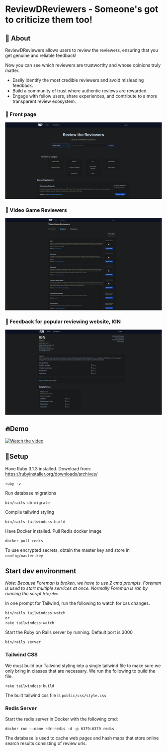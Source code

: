 # ReviewDReviewers - Someone's got to criticize them too!

## 🚀 About

ReviewDReviewers allows users to review the reviewers, ensuring that you get genuine and reliable feedback!

Now you can see which reviewers are trustworthy and whose opinions truly matter.

- Easily identify the most credible reviewers and avoid misleading feedback.
- Build a community of trust where authentic reviews are rewarded.
- Engage with fellow users, share experiences, and contribute to a more transparent review ecosystem.

### 📸 Front page

![rdr webapp](./screenshot1.png)

### 📸 Video Game Reviewers

![rdr webapp2](./screenshot2.png)

### 📸 Feedback for popular reviewing website, IGN

![rdr webapp3](./screenshot3.png)

## 🔥Demo

[![Watch the video](https://img.youtube.com/vi/Fq5W8dxCKzA/maxresdefault.jpg)](https://youtu.be/Fq5W8dxCKzA)

## 📝Setup

Have Ruby 3.1.3 installed. Download from: https://rubyinstaller.org/downloads/archives/

```
ruby -v
```

Run database migrations

```
bin/rails db:migrate
```

Compile tailwind styling

```
bin/rails tailwindcss:build
```

Have Docker installed. Pull Redis docker image

```
docker pull redis
```

To use encrypted secrets, obtain the master key and store in `config/master.key`

## Start dev environment

_Note: Because Foreman is broken, we have to use 2 cmd prompts. Foreman is used to start multiple services at once. Normally Foreman is ran by running the script `bin/dev`_

In one prompt for Tailwind, run the following to watch for css changes.

```
bin/rails tailwindcss:watch
or
rake tailwindcss:watch
```

Start the Ruby on Rails server by running. Default port is 3000

```
bin/rails server
```

### Tailwind CSS

We must build our Tailwind styling into a single tailwind file to make sure we only bring in classes that are necessary.
We run the following to build the file.

```
rake tailwindcss:build
```

The built tailwind css file is `public/css/style.css`

### Redis Server

Start the redis server in Docker with the following cmd:

```
docker run --name rdr-redis -d -p 6379:6379 redis
```

The database is used to cache web pages and hash maps that store online search results consisting of review urls.
